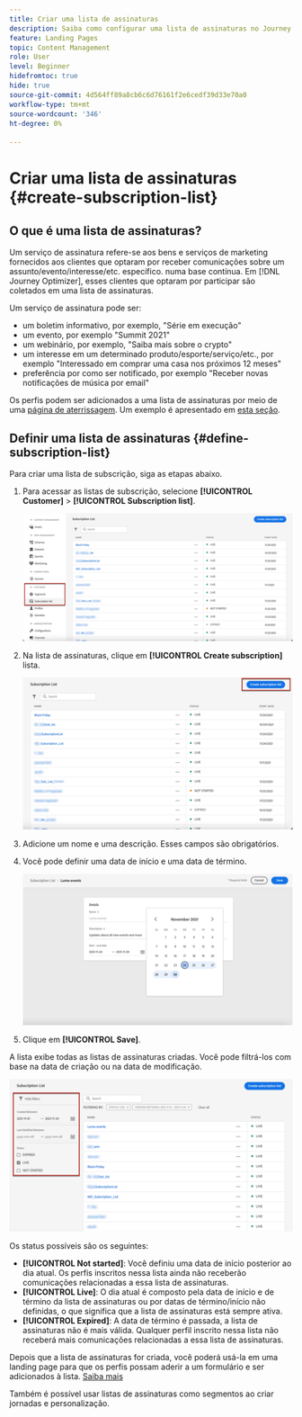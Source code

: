 ```yaml
---
title: Criar uma lista de assinaturas
description: Saiba como configurar uma lista de assinaturas no Journey Optimizer
feature: Landing Pages
topic: Content Management
role: User
level: Beginner
hidefromtoc: true
hide: true
source-git-commit: 4d564ff89a8cb6c6d76161f2e6cedf39d33e70a0
workflow-type: tm+mt
source-wordcount: '346'
ht-degree: 0%

---
```


# Criar uma lista de assinaturas {#create-subscription-list}

## O que é uma lista de assinaturas?

Um serviço de assinatura refere-se aos bens e serviços de marketing fornecidos aos clientes que optaram por receber comunicações sobre um assunto/evento/interesse/etc. específico. numa base contínua. Em [!DNL Journey Optimizer], esses clientes que optaram por participar são coletados em uma lista de assinaturas.

Um serviço de assinatura pode ser:

* um boletim informativo, por exemplo, &quot;Série em execução&quot;
* um evento, por exemplo &quot;Summit 2021&quot;
* um webinário, por exemplo, &quot;Saiba mais sobre o crypto&quot;
* um interesse em um determinado produto/esporte/serviço/etc., por exemplo &quot;Interessado em comprar uma casa nos próximos 12 meses&quot;
* preferência por como ser notificado, por exemplo &quot;Receber novas notificações de música por email&quot;

Os perfis podem ser adicionados a uma lista de assinaturas por meio de uma [página de aterrissagem](create-lp.md). Um exemplo é apresentado em [esta seção](get-started-lp.md#subscription-to-a-service).

## Definir uma lista de assinaturas {#define-subscription-list}

Para criar uma lista de subscrição, siga as etapas abaixo.

1. Para acessar as listas de subscrição, selecione **[!UICONTROL Customer]** > **[!UICONTROL Subscription list]**.

   ![](../assets/lp_subscription-lists.png)

1. Na lista de assinaturas, clique em **[!UICONTROL Create subscription]** lista.

   ![](../assets/lp_create-subscription-list.png)

1. Adicione um nome e uma descrição. Esses campos são obrigatórios.

1. Você pode definir uma data de início e uma data de término.

   ![](../assets/lp_subscription-list-dates.png)

1. Clique em **[!UICONTROL Save]**.

A lista exibe todas as listas de assinaturas criadas. Você pode filtrá-los com base na data de criação ou na data de modificação.

![](../assets/lp_subscription-filters.png)

Os status possíveis são os seguintes:

* **[!UICONTROL Not started]**: Você definiu uma data de início posterior ao dia atual. Os perfis inscritos nessa lista ainda não receberão comunicações relacionadas a essa lista de assinaturas.
* **[!UICONTROL Live]**: O dia atual é composto pela data de início e de término da lista de assinaturas ou por datas de término/início não definidas, o que significa que a lista de assinaturas está sempre ativa.
* **[!UICONTROL Expired]**: A data de término é passada, a lista de assinaturas não é mais válida. Qualquer perfil inscrito nessa lista não receberá mais comunicações relacionadas a essa lista de assinaturas.

Depois que a lista de assinaturas for criada, você poderá usá-la em uma landing page para que os perfis possam aderir a um formulário e ser adicionados à lista. [Saiba mais](design-lp.md)

Também é possível usar listas de assinaturas como segmentos ao criar jornadas e personalização.

<!--

**Questions**

* Can't see the newly created subscription list in UI because their name included spacing > bug - to follow up (should be fixed for Dec. release)

* How do you handle the different statuses? Live, Not started, Expired? Is it only through start/end dates?

* What does it mean when a subscription list is expired or not started? You can't use it in a LP? And if a user is subscribed to this service, then he won't receive communications any more?

* What else can you currently do with subscription lists apart from attach them to a landing page?

* Can you update the subscription list in a way other than through a LP? Not in UI but with APIs > to follow up with Fred

-->
